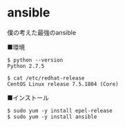 # ansible
僕の考えた最強のansible

■環境
```
$ python --version
Python 2.7.5

$ cat /etc/redhat-release
CentOS Linux release 7.5.1804 (Core)
```

■インストール
```
$ sudo yum -y install epel-release
$ sudo yum -y install ansible
```

